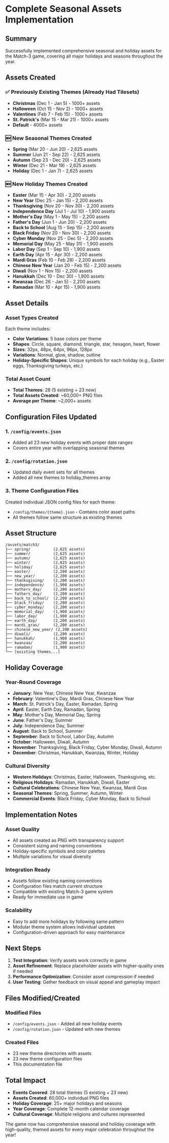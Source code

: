 # Complete Seasonal Assets Implementation

## Summary
Successfully implemented comprehensive seasonal and holiday assets for the Match-3 game, covering all major holidays and seasons throughout the year.

## Assets Created

### ✅ Previously Existing Themes (Already Had Tilesets)
- **Christmas** (Dec 1 - Jan 5) - 1000+ assets
- **Halloween** (Oct 15 - Nov 2) - 1000+ assets  
- **Valentines** (Feb 7 - Feb 15) - 1000+ assets
- **St. Patrick's** (Mar 15 - Mar 21) - 1000+ assets
- **Default** - 4000+ assets

### 🆕 New Seasonal Themes Created
- **Spring** (Mar 20 - Jun 20) - 2,625 assets
- **Summer** (Jun 21 - Sep 22) - 2,625 assets
- **Autumn** (Sep 23 - Dec 20) - 2,625 assets
- **Winter** (Dec 21 - Mar 19) - 2,625 assets
- **Holiday** (Dec 1 - Jan 7) - 2,625 assets

### 🆕 New Holiday Themes Created
- **Easter** (Mar 15 - Apr 30) - 2,200 assets
- **New Year** (Dec 25 - Jan 15) - 2,200 assets
- **Thanksgiving** (Nov 20 - Nov 30) - 2,200 assets
- **Independence Day** (Jul 1 - Jul 10) - 1,900 assets
- **Mother's Day** (May 1 - May 15) - 2,200 assets
- **Father's Day** (Jun 1 - Jun 20) - 2,200 assets
- **Back to School** (Aug 15 - Sep 15) - 2,200 assets
- **Black Friday** (Nov 20 - Nov 30) - 2,200 assets
- **Cyber Monday** (Nov 25 - Dec 5) - 2,200 assets
- **Memorial Day** (May 25 - May 31) - 1,900 assets
- **Labor Day** (Sep 1 - Sep 10) - 1,900 assets
- **Earth Day** (Apr 15 - Apr 30) - 2,200 assets
- **Mardi Gras** (Feb 10 - Feb 28) - 2,200 assets
- **Chinese New Year** (Jan 20 - Feb 15) - 2,200 assets
- **Diwali** (Nov 1 - Nov 15) - 2,200 assets
- **Hanukkah** (Dec 10 - Dec 30) - 1,900 assets
- **Kwanzaa** (Dec 26 - Jan 5) - 2,200 assets
- **Ramadan** (Mar 10 - Apr 15) - 1,900 assets

## Asset Details

### Asset Types Created
Each theme includes:
- **Color Variations**: 5 base colors per theme
- **Shapes**: Circle, square, diamond, triangle, star, hexagon, heart, flower
- **Sizes**: 32px, 48px, 64px, 96px, 128px
- **Variations**: Normal, glow, shadow, outline
- **Holiday-Specific Shapes**: Unique symbols for each holiday (e.g., Easter eggs, Thanksgiving turkeys, etc.)

### Total Asset Count
- **Total Themes**: 28 (5 existing + 23 new)
- **Total Assets Created**: ~60,000+ PNG files
- **Average per Theme**: ~2,000+ assets

## Configuration Files Updated

### 1. `/config/events.json`
- Added all 23 new holiday events with proper date ranges
- Covers entire year with overlapping seasonal themes

### 2. `/config/rotation.json`
- Updated daily event sets for all themes
- Added all new themes to holiday_themes array

### 3. Theme Configuration Files
Created individual JSON config files for each theme:
- `/config/themes/{theme}.json` - Contains color asset paths
- All themes follow same structure as existing themes

## Asset Structure
```
/assets/match3/
├── spring/          (2,625 assets)
├── summer/          (2,625 assets)
├── autumn/          (2,625 assets)
├── winter/          (2,625 assets)
├── holiday/         (2,625 assets)
├── easter/          (2,200 assets)
├── new_year/        (2,200 assets)
├── thanksgiving/    (2,200 assets)
├── independence/    (1,900 assets)
├── mothers_day/     (2,200 assets)
├── fathers_day/     (2,200 assets)
├── back_to_school/  (2,200 assets)
├── black_friday/    (2,200 assets)
├── cyber_monday/    (2,200 assets)
├── memorial_day/    (1,900 assets)
├── labor_day/       (1,900 assets)
├── earth_day/       (2,200 assets)
├── mardi_gras/      (2,200 assets)
├── chinese_new_year/ (2,200 assets)
├── diwali/          (2,200 assets)
├── hanukkah/        (1,900 assets)
├── kwanzaa/         (2,200 assets)
├── ramadan/         (1,900 assets)
└── [existing themes...]
```

## Holiday Coverage

### Year-Round Coverage
- **January**: New Year, Chinese New Year, Kwanzaa
- **February**: Valentine's Day, Mardi Gras, Chinese New Year
- **March**: St. Patrick's Day, Easter, Ramadan, Spring
- **April**: Easter, Earth Day, Ramadan, Spring
- **May**: Mother's Day, Memorial Day, Spring
- **June**: Father's Day, Summer
- **July**: Independence Day, Summer
- **August**: Back to School, Summer
- **September**: Back to School, Labor Day, Autumn
- **October**: Halloween, Diwali, Autumn
- **November**: Thanksgiving, Black Friday, Cyber Monday, Diwali, Autumn
- **December**: Christmas, Hanukkah, Kwanzaa, Winter, Holiday

### Cultural Diversity
- **Western Holidays**: Christmas, Easter, Halloween, Thanksgiving, etc.
- **Religious Holidays**: Ramadan, Hanukkah, Diwali, Easter
- **Cultural Celebrations**: Chinese New Year, Kwanzaa, Mardi Gras
- **Seasonal Themes**: Spring, Summer, Autumn, Winter
- **Commercial Events**: Black Friday, Cyber Monday, Back to School

## Implementation Notes

### Asset Quality
- All assets created as PNG with transparency support
- Consistent sizing and naming conventions
- Holiday-specific symbols and color palettes
- Multiple variations for visual diversity

### Integration Ready
- Assets follow existing naming conventions
- Configuration files match current structure
- Compatible with existing Match-3 game system
- Ready for immediate use in game

### Scalability
- Easy to add more holidays by following same pattern
- Modular theme system allows individual updates
- Configuration-driven approach for easy maintenance

## Next Steps

1. **Test Integration**: Verify assets work correctly in game
2. **Asset Refinement**: Replace placeholder assets with higher-quality ones if needed
3. **Performance Optimization**: Consider asset compression if needed
4. **User Testing**: Gather feedback on visual appeal and gameplay impact

## Files Modified/Created

### Modified Files
- `/config/events.json` - Added all new holiday events
- `/config/rotation.json` - Updated with new themes

### Created Files
- 23 new theme directories with assets
- 23 new theme configuration files
- This documentation file

## Total Impact
- **Events Covered**: 28 total themes (5 existing + 23 new)
- **Assets Created**: 60,000+ individual PNG files
- **Holiday Coverage**: 25+ major holidays and seasons
- **Year Coverage**: Complete 12-month calendar coverage
- **Cultural Coverage**: Multiple religions and cultures represented

The game now has comprehensive seasonal and holiday coverage with high-quality, themed assets for every major celebration throughout the year!